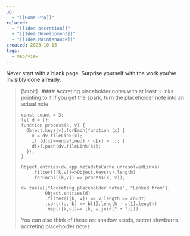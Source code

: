 ```yaml
---
up:
  - "[[Home Pro]]"
related:
  - "[[Idea Accretion]]"
  - "[[Idea Development]]"
  - "[[Idea Maintenance]]"
created: 2023-10-15
tags:
  - map/view
---
```

Never start with a blank page. Surprise yourself with the work you've invisibly done already.

> [!orbit]- #### Accreting placeholder notes with at least `3` links pointing to it
> If you get the spark, turn the placeholder note into an actual note.
> ```dataviewjs
> const count = 3;
> let d = {};
> function process(k, v) {
>   Object.keys(v).forEach(function (x) {
>     x = dv.fileLink(x);
>     if (d[x]==undefined) { d[x] = []; }
>     d[x].push(dv.fileLink(k));
>   });
> }
> 
> Object.entries(dv.app.metadataCache.unresolvedLinks)
>     .filter(([k,v])=>Object.keys(v).length)
>     .forEach(([k,v]) => process(k, v));
>     
> dv.table(["Accreting placeholder notes", "Linked from"],
>          Object.entries(d)
>          .filter(([k, v]) => v.length >= count)
>          .sort((a, b) => b[1].length - a[1].length)
>          .map(([k,v])=> [k, v.join(" • ")]))
> ```
>  
>  You can also think of these as: shadow seeds, secret slowburns, accreting placeholder notes


